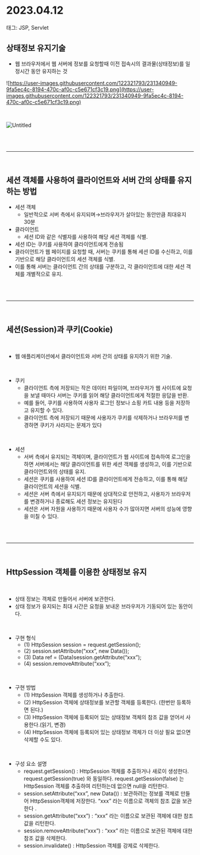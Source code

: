 # 2023.04.12

태그: JSP, Servlet

## 상태정보 유지기술

- 웹 브라우저에서 웹 서버에 정보를 요청할때 이전 접속시의 결과물(상태정보)를 일정시간 동안 유지하는 것

![https://user-images.githubusercontent.com/122321793/231340949-9fa5ec4c-8194-470c-af0c-c5e671cf3c19.png](https://user-images.githubusercontent.com/122321793/231340949-9fa5ec4c-8194-470c-af0c-c5e671cf3c19.png)

<br>

![Untitled](https://user-images.githubusercontent.com/122321793/231740453-ee812f37-a10f-4ce9-8db3-271449b7d21b.png)

<br><br>

---

<br>

## 세션 객체를 사용하여 클라이언트와 서버 간의 상태를 유지하는 방법

- 세션 객체
    - 일반적으로 서버 측에서 유지되며→브라우저가 살아있는 동안만큼 최대유지 30분
- 클라이언트
    -  세션 ID와 같은 식별자를 사용하여 해당 세션 객체를 식별.
- 세션 ID는 쿠키를 사용하여 클라이언트에게 전송됨
- 클라이언트가 웹 페이지를 요청할 때, 서버는 쿠키를 통해 세션 ID를 수신하고, 이를 기반으로 해당 클라이언트의 세션 객체를 식별.
- 이를 통해 서버는 클라이언트 간의 상태를 구분하고, 각 클라이언트에 대한 세션 객체를 개별적으로 유지.

<br><br>

---

<br>

## 세션(Session)과 쿠키(Cookie)
<br>

- 웹 애플리케이션에서 클라이언트와 서버 간의 상태를 유지하기 위한 기술.

<br>

- 쿠키
    - 클라이언트 측에 저장되는 작은 데이터 파일이며, 브라우저가 웹 사이트에 요청을 보낼 때마다 서버는 쿠키를 읽어 해당 클라이언트에게 적절한 응답을 반환.
    - 예를 들어, 쿠키를 사용하여 사용자 로그인 정보나 쇼핑 카트 내용 등을 저장하고 유지할 수 있다.
    - 클라이언트 측에 저장되기 때문에 사용자가 쿠키를 삭제하거나 브라우저를 변경하면 쿠키가 사라지는 문제가 있다

<br>

- 세션
    - 서버 측에서 유지되는 객체이며, 클라이언트가 웹 사이트에 접속하여 로그인을 하면 서버에서는 해당 클라이언트를 위한 세션 객체를 생성하고, 이를 기반으로 클라이언트와의 상태를 유지.
    - 세션은 쿠키를 사용하여 세션 ID를 클라이언트에게 전송하고, 이를 통해 해당 클라이언트의 세션을 식별.
    - 세션은 서버 측에서 유지되기 때문에 상대적으로 안전하고, 사용자가 브라우저를 변경하거나 종료해도 세션 정보는 유지된다
    - 세션은 서버 자원을 사용하기 때문에 사용자 수가 많아지면 서버의 성능에 영향을 미칠 수 있다.

<br><br>

---

<br>

## HttpSession 객체를 이용한 상태정보 유지

<br>



- 상태 정보는 객체로 만들어서 서버에 보관한다.
- 상태 정보가 유지되는 최대 시간은 요청을 보내온 브라우저가 기동되어 있는 동안이다.

<br>

- 구현 형식
    - (1) HttpSession session = request.getSession();
    - (2) session.setAttribute(“xxx”, new Data());
    - (3) Data ref = (Data)session.getAttribute(“xxx”);
    - (4) session.removeAttribute(“xxx”);

<br>

- 구현 방법
    - (1) HttpSession 객체를 생성하거나 추출한다.
    - (2) HttpSession 객체에 상태정보를 보관할 객체를 등록한다. (한번만 등록하면 된다.)
    - (3) HttpSession 객체에 등록되어 있는 상태정보 객체의 참조 값을 얻어서 사용한다.(읽기, 변경)
    - (4) HttpSession 객체에 등록되어 있는 상태정보 객체가 더 이상 필요 없으면 삭제할 수도 있다.

<br>


- 구성 요소 설명    
    - request.getSession() : HttpSession 객체를 추출하거나 새로이 생성한다. request.getSession(true) 와 동일하다. request.getSession(false) 는 HttpSession 객체를 추출하여 리턴하는데 없으면 null을 리턴한다.
    - session.setAttribute(“xxx”, new Data()) : 보관하려는 정보를 객체로 만들어 HttpSession객체에 저장한다. “xxx” 라는 이름으로 객체의 참조 값을 보관한다 .
    - session.getAttribute(“xxx”) : “xxx” 라는 이름으로 보관된 객체에 대한 참조 값을 리턴한다.
    - session.removeAttribute(“xxx”) : “xxx” 라는 이름으로 보관된 객체에 대한 참조 값을 삭제한다.
    - session.invalidate() : HttpSession 객체를 강제로 삭제한다.